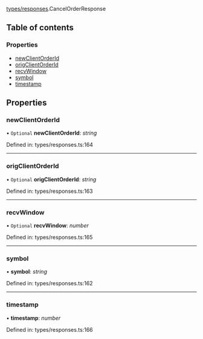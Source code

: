[types/responses](../modules/Module:-types/responses).CancelOrderResponse

## Table of contents

### Properties

- [newClientOrderId](./Interface:-CancelOrderResponse#newclientorderid)
- [origClientOrderId](./Interface:-CancelOrderResponse#origclientorderid)
- [recvWindow](./Interface:-CancelOrderResponse#recvwindow)
- [symbol](./Interface:-CancelOrderResponse#symbol)
- [timestamp](./Interface:-CancelOrderResponse#timestamp)

## Properties

### newClientOrderId

• `Optional` **newClientOrderId**: *string*

Defined in: types/responses.ts:164

___

### origClientOrderId

• `Optional` **origClientOrderId**: *string*

Defined in: types/responses.ts:163

___

### recvWindow

• `Optional` **recvWindow**: *number*

Defined in: types/responses.ts:165

___

### symbol

• **symbol**: *string*

Defined in: types/responses.ts:162

___

### timestamp

• **timestamp**: *number*

Defined in: types/responses.ts:166
